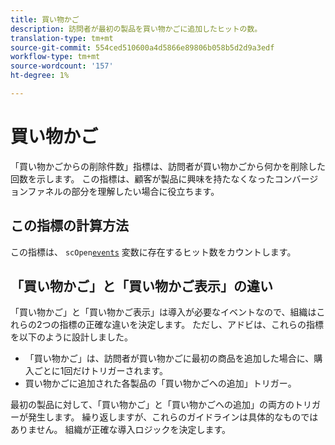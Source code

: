 ```yaml
---
title: 買い物かご
description: 訪問者が最初の製品を買い物かごに追加したヒットの数。
translation-type: tm+mt
source-git-commit: 554ced510600a4d5866e89806b058b5d2d9a3edf
workflow-type: tm+mt
source-wordcount: '157'
ht-degree: 1%

---
```



# 買い物かご

「買い物かごからの削除件数」指標は、訪問者が買い物かごから何かを削除した回数を示します。 この指標は、顧客が製品に興味を持たなくなったコンバージョンファネルの部分を理解したい場合に役立ちます。

## この指標の計算方法

この指標は、 `scOpen`[`events`](/help/implement/vars/page-vars/events/events-overview.md) 変数に存在するヒット数をカウントします。

## 「買い物かご」と「買い物かご表示」の違い

「買い物かご」と「買い物かご表示」は導入が必要なイベントなので、組織はこれらの2つの指標の正確な違いを決定します。 ただし、アドビは、これらの指標を以下のように設計しました。

* 「買い物かご」は、訪問者が買い物かごに最初の商品を追加した場合に、購入ごとに1回だけトリガーされます。
* 買い物かごに追加された各製品の「買い物かごへの追加」トリガー。

最初の製品に対して、「買い物かご」と「買い物かごへの追加」の両方のトリガーが発生します。 繰り返しますが、これらのガイドラインは具体的なものではありません。 組織が正確な導入ロジックを決定します。
